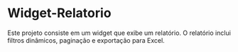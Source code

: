 # Widget-Relatorio
Este projeto consiste em um widget que exibe um relatório. O relatório inclui filtros dinâmicos, paginação e exportação para Excel.
